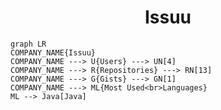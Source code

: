 <h1 align="center">Issuu</h1>

```mermaid
graph LR
COMPANY_NAME{Issuu}
COMPANY_NAME ---> U{Users} ---> UN[4]
COMPANY_NAME ---> R{Repositories} ---> RN[13]
COMPANY_NAME ---> G{Gists} ---> GN[1]
COMPANY_NAME ---> ML{Most Used<br>Languages}
ML --> Java[Java]
```
